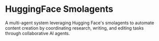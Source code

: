 # HuggingFace Smolagents
A multi-agent system leveraging Hugging Face's smolagents to automate content creation by coordinating research, writing, and editing tasks through collaborative AI agents.
